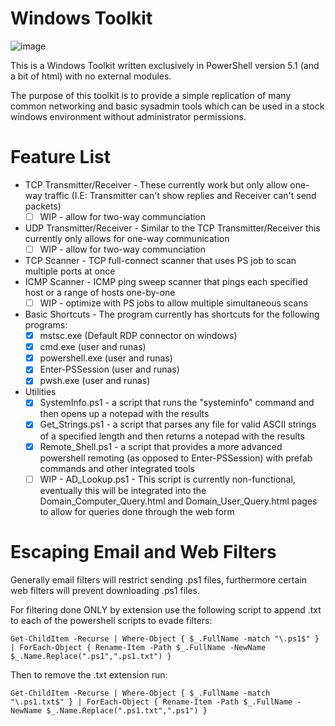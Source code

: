 # Windows Toolkit

![image](https://github.com/user-attachments/assets/8741af83-a114-4ac2-8282-9ff2c8216e8a)

This is a Windows Toolkit written exclusively in PowerShell version 5.1 (and a bit of html) with no external modules.

The purpose of this toolkit is to provide a simple replication of many common networking and basic sysadmin tools which can be used in a stock windows environment without administrator permissions.

# Feature List

- TCP Transmitter/Receiver - These currently work but only allow one-way traffic (I.E: Transmitter can't show replies and Receiver can't send packets)
  - [ ] WIP - allow for two-way communciation
- UDP Transmitter/Receiver - Similar to the TCP Transmitter/Receiver this currently only allows for one-way communication
  - [ ] WIP - allow for two-way communciation
- TCP Scanner - TCP full-connect scanner that uses PS job to scan multiple ports at once
- ICMP Scanner - ICMP ping sweep scanner that pings each specified host or a range of hosts one-by-one
  - [ ] WIP - optimize with PS jobs to allow multiple simultaneous scans 
- Basic Shortcuts - The program currently has shortcuts for the following programs:
  - [X] mstsc.exe (Default RDP connector on windows)
  - [X] cmd.exe (user and runas)
  - [X] powershell.exe (user and runas)
  - [X] Enter-PSSession (user and runas)
  - [X] pwsh.exe (user and runas)
- Utilities
  - [X] SystemInfo.ps1 - a script that runs the "systeminfo" command and then opens up a notepad with the results
  - [X] Get_Strings.ps1 - a script that parses any file for valid ASCII strings of a specified length and then returns a notepad with the results
  - [X] Remote_Shell.ps1 - a script that provides a more advanced powershell remoting (as opposed to Enter-PSSession) with prefab commands and other integrated tools
  - [ ] WIP - AD_Lookup.ps1 - This script is currently non-functional, eventually this will be integrated into the Domain_Computer_Query.html and Domain_User_Query.html pages to allow for queries done through the web form

# Escaping Email and Web Filters

Generally email filters will restrict sending .ps1 files, furthermore certain web filters will prevent downloading .ps1 files.

For filtering done ONLY by extension use the following script to append .txt to each of the powershell scripts to evade filters:

```
Get-ChildItem -Recurse | Where-Object { $_.FullName -match "\.ps1$" } | ForEach-Object { Rename-Item -Path $_.FullName -NewName $_.Name.Replace(".ps1",".ps1.txt") }
```

Then to remove the .txt extension run:

```
Get-ChildItem -Recurse | Where-Object { $_.FullName -match "\.ps1.txt$" } | ForEach-Object { Rename-Item -Path $_.FullName -NewName $_.Name.Replace(".ps1.txt",".ps1") }
```
